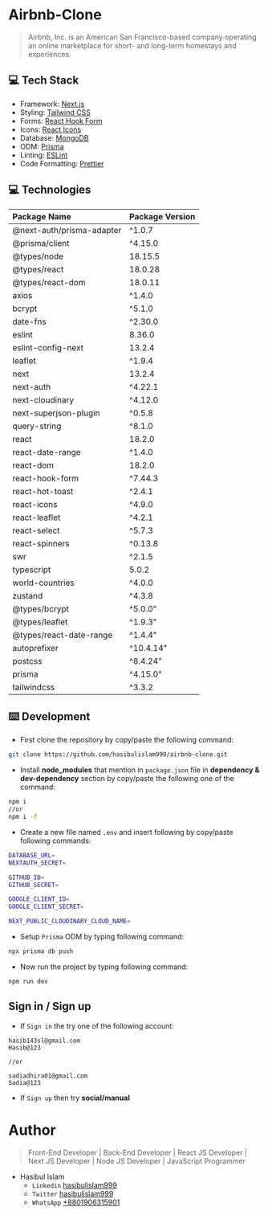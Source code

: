 # Airbnb-Clone

> Airbnb, Inc. is an American San Francisco-based company operating an online marketplace for short- and long-term homestays and experiences.

## 💻 Tech Stack

- Framework: [Next.js](https://nextjs.org/)
- Styling: [Tailwind CSS](https://tailwindcss.com/)
- Forms: [React Hook Form](https://react-hook-form.com/)
- Icons: [React Icons](https://react-icons.github.io/react-icons/)
- Database: [MongoDB](https://www.mongodb.com/)
- ODM: [Prisma](https://www.prisma.io/)
- Linting: [ESLint](https://eslint.org/)
- Code Formatting: [Prettier](https://prettier.io/)

## 💻 Technologies

| Package Name              | Package Version |
| :------------------------ | :-------------- |
| @next-auth/prisma-adapter | ^1.0.7          |
| @prisma/client            | ^4.15.0         |
| @types/node               | 18.15.5         |
| @types/react              | 18.0.28         |
| @types/react-dom          | 18.0.11         |
| axios                     | ^1.4.0          |
| bcrypt                    | ^5.1.0          |
| date-fns                  | ^2.30.0         |
| eslint                    | 8.36.0          |
| eslint-config-next        | 13.2.4          |
| leaflet                   | ^1.9.4          |
| next                      | 13.2.4          |
| next-auth                 | ^4.22.1         |
| next-cloudinary           | ^4.12.0         |
| next-superjson-plugin     | ^0.5.8          |
| query-string              | ^8.1.0          |
| react                     | 18.2.0          |
| react-date-range          | ^1.4.0          |
| react-dom                 | 18.2.0          |
| react-hook-form           | ^7.44.3         |
| react-hot-toast           | ^2.4.1          |
| react-icons               | ^4.9.0          |
| react-leaflet             | ^4.2.1          |
| react-select              | ^5.7.3          |
| react-spinners            | ^0.13.8         |
| swr                       | ^2.1.5          |
| typescript                | 5.0.2           |
| world-countries           | ^4.0.0          |
| zustand                   | ^4.3.8          |
| @types/bcrypt             | ^5.0.0"         |
| @types/leaflet            | ^1.9.3"         |
| @types/react-date-range   | ^1.4.4"         |
| autoprefixer              | ^10.4.14"       |
| postcss                   | ^8.4.24"        |
| prisma                    | ^4.15.0"        |
| tailwindcss               | ^3.3.2          |

## ⌨️ Development

- First clone the repository by copy/paste the following command:

```bash
git clone https://github.com/hasibulislam999/airbnb-clone.git
```

- Install **node_modules** that mention in `package.json` file in **dependency & dev-dependency** section by copy/paste the following one of the command:

```bash
npm i
//or
npm i -f
```

- Create a new file named `.env` and insert following by copy/paste following commands:

```bash
DATABASE_URL=
NEXTAUTH_SECRET=

GITHUB_ID=
GITHUB_SECRET=

GOOGLE_CLIENT_ID=
GOOGLE_CLIENT_SECRET=

NEXT_PUBLIC_CLOUDINARY_CLOUD_NAME=
```

- Setup `Prisma` ODM by typing following command:

```bash
npx prisma db push
```

- Now run the project by typing following command:

```bash
npm run dev
```

## Sign in / Sign up

- If `Sign in` the try one of the following account:

```
hasib143sl@gmail.com
Hasib@123

//or

sadiadhira01@gmail.com
Sadia@123
```

- If `Sign up` then try **social/manual**

# Author

> Front-End Developer | Back-End Developer | React JS Developer | Next JS Developer | Node JS Developer | JavaScript Programmer

- Hasibul Islam
  - `Linkedin` [hasibulislam999](https://www.linkedin.com/in/hasibulislam999)
  - `Twitter` [hasibulislam999](https://twitter.com/hasibulislam999)
  - `WhatsApp` [+8801906315901](https://wa.me/01906315901)
